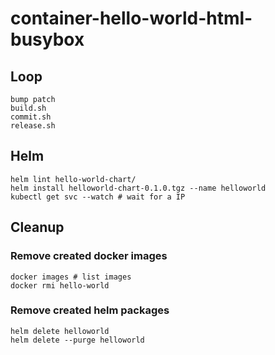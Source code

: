 # container-hello-world-html-busybox

## Loop

```shell
bump patch
build.sh
commit.sh
release.sh
```


## Helm

```shell
helm lint hello-world-chart/
helm install helloworld-chart-0.1.0.tgz --name helloworld
kubectl get svc --watch # wait for a IP
```

## Cleanup

### Remove created docker images

```
docker images # list images
docker rmi hello-world
```

### Remove created helm packages

```
helm delete helloworld
helm delete --purge helloworld
```
